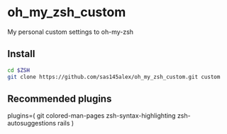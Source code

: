 # oh_my_zsh_custom
My personal custom settings to oh-my-zsh

## Install
```bash
cd $ZSH
git clone https://github.com/sas145alex/oh_my_zsh_custom.git custom
```

## Recommended plugins
plugins=(
  git 
  colored-man-pages 
  zsh-syntax-highlighting 
  zsh-autosuggestions rails
)
